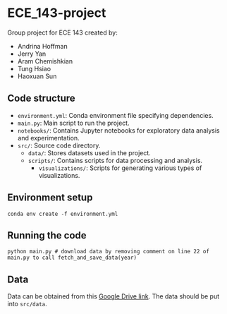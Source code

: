 # ECE_143-project

Group project for ECE 143 created by:
- Andrina Hoffman
- Jerry Yan
- Aram Chemishkian
- Tung Hsiao
- Haoxuan Sun

## Code structure

- `environment.yml`: Conda environment file specifying dependencies.
- `main.py`: Main script to run the project.
- `notebooks/`: Contains Jupyter notebooks for exploratory data analysis and experimentation.
- `src/`: Source code directory.
    - `data/`: Stores datasets used in the project.
    - `scripts/`: Contains scripts for data processing and analysis.
        - `visualizations/`: Scripts for generating various types of visualizations.

## Environment setup

```shell
conda env create -f environment.yml
```

## Running the code
```shell
python main.py # download data by removing comment on line 22 of main.py to call fetch_and_save_data(year)
```

## Data

Data can be obtained from this [Google Drive link](https://drive.google.com/drive/folders/1E3aN3VhF5CzZvnIywYGE5IZiaKmX6j7T?usp=drive_link). The data should be put into `src/data`.
